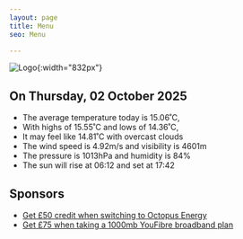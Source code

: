 ```yaml
---
layout: page
title: Menu
seo: Menu

---
```


![Logo](/images/logo.jpg){:width="832px"}

<!-- weather_marker starts -->
## On Thursday, 02 October 2025

- The average temperature today is 15.06˚C,
- With highs of 15.55˚C and lows of 14.36˚C,
- It may feel like 14.81˚C with overcast clouds
- The wind speed is 4.92m/s and visibility is 4601m
- The pressure is 1013hPa and humidity is 84%
- The sun will rise at 06:12 and set at 17:42

<!-- weather_marker ends -->

## Sponsors

- [Get £50 credit when switching to Octopus Energy](https://bit.ly/3oD1nnS)
- [Get £75 when taking a 1000mb YouFibre broadband plan](https://aklam.io/91zWhU?)
